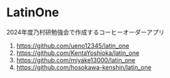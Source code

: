 # LatinOne
2024年度乃村研勉強会で作成するコーヒーオーダーアプリ

 1. https://github.com/ueno12345/latin_one
 2. https://github.com/KentaYoshioka/latin_one
 3. https://github.com/miyake13000/latin_one
 4. https://github.com/hosokawa-kenshin/latin_one
